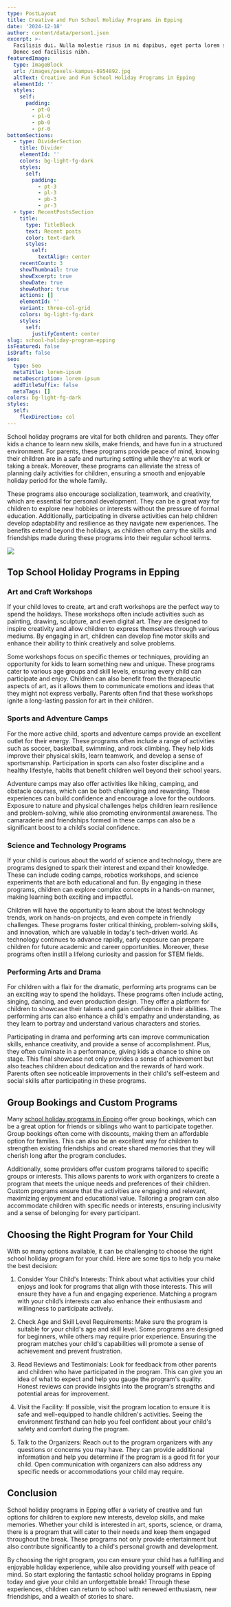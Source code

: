 ```yaml
---
type: PostLayout
title: Creative and Fun School Holiday Programs in Epping
date: '2024-12-18'
author: content/data/person1.json
excerpt: >-
  Facilisis dui. Nulla molestie risus in mi dapibus, eget porta lorem semper.
  Donec sed facilisis nibh.
featuredImage:
  type: ImageBlock
  url: /images/pexels-kampus-8954892.jpg
  altText: Creative and Fun School Holiday Programs in Epping
  elementId: ''
  styles:
    self:
      padding:
        - pt-0
        - pl-0
        - pb-0
        - pr-0
bottomSections:
  - type: DividerSection
    title: Divider
    elementId: ''
    colors: bg-light-fg-dark
    styles:
      self:
        padding:
          - pt-3
          - pl-3
          - pb-3
          - pr-3
  - type: RecentPostsSection
    title:
      type: TitleBlock
      text: Recent posts
      color: text-dark
      styles:
        self:
          textAlign: center
    recentCount: 3
    showThumbnail: true
    showExcerpt: true
    showDate: true
    showAuthor: true
    actions: []
    elementId: ''
    variant: three-col-grid
    colors: bg-light-fg-dark
    styles:
      self:
        justifyContent: center
slug: school-holiday-program-epping
isFeatured: false
isDraft: false
seo:
  type: Seo
  metaTitle: lorem-ipsum
  metaDescription: lorem-ipsum
  addTitleSuffix: false
  metaTags: []
colors: bg-light-fg-dark
styles:
  self:
    flexDirection: col
---
```

School holiday programs are vital for both children and parents. They offer kids a chance to learn new skills, make friends, and have fun in a structured environment. For parents, these programs provide peace of mind, knowing their children are in a safe and nurturing setting while they're at work or taking a break. Moreover, these programs can alleviate the stress of planning daily activities for children, ensuring a smooth and enjoyable holiday period for the whole family.

These programs also encourage socialization, teamwork, and creativity, which are essential for personal development. They can be a great way for children to explore new hobbies or interests without the pressure of formal education. Additionally, participating in diverse activities can help children develop adaptability and resilience as they navigate new experiences. The benefits extend beyond the holidays, as children often carry the skills and friendships made during these programs into their regular school terms.

![](/images/pexels-kampus-8954892.jpg)



## Top School Holiday Programs in Epping

### Art and Craft Workshops

If your child loves to create, art and craft workshops are the perfect way to spend the holidays. These workshops often include activities such as painting, drawing, sculpture, and even digital art. They are designed to inspire creativity and allow children to express themselves through various mediums. By engaging in art, children can develop fine motor skills and enhance their ability to think creatively and solve problems.

Some workshops focus on specific themes or techniques, providing an opportunity for kids to learn something new and unique. These programs cater to various age groups and skill levels, ensuring every child can participate and enjoy. Children can also benefit from the therapeutic aspects of art, as it allows them to communicate emotions and ideas that they might not express verbally. Parents often find that these workshops ignite a long-lasting passion for art in their children.

### Sports and Adventure Camps

For the more active child, sports and adventure camps provide an excellent outlet for their energy. These programs often include a range of activities such as soccer, basketball, swimming, and rock climbing. They help kids improve their physical skills, learn teamwork, and develop a sense of sportsmanship. Participation in sports can also foster discipline and a healthy lifestyle, habits that benefit children well beyond their school years.

Adventure camps may also offer activities like hiking, camping, and obstacle courses, which can be both challenging and rewarding. These experiences can build confidence and encourage a love for the outdoors. Exposure to nature and physical challenges helps children learn resilience and problem-solving, while also promoting environmental awareness. The camaraderie and friendships formed in these camps can also be a significant boost to a child’s social confidence.

### Science and Technology Programs

If your child is curious about the world of science and technology, there are programs designed to spark their interest and expand their knowledge. These can include coding camps, robotics workshops, and science experiments that are both educational and fun. By engaging in these programs, children can explore complex concepts in a hands-on manner, making learning both exciting and impactful.

Children will have the opportunity to learn about the latest technology trends, work on hands-on projects, and even compete in friendly challenges. These programs foster critical thinking, problem-solving skills, and innovation, which are valuable in today's tech-driven world. As technology continues to advance rapidly, early exposure can prepare children for future academic and career opportunities. Moreover, these programs often instill a lifelong curiosity and passion for STEM fields.

### Performing Arts and Drama

For children with a flair for the dramatic, performing arts programs can be an exciting way to spend the holidays. These programs often include acting, singing, dancing, and even production design. They offer a platform for children to showcase their talents and gain confidence in their abilities. The performing arts can also enhance a child's empathy and understanding, as they learn to portray and understand various characters and stories.

Participating in drama and performing arts can improve communication skills, enhance creativity, and provide a sense of accomplishment. Plus, they often culminate in a performance, giving kids a chance to shine on stage. This final showcase not only provides a sense of achievement but also teaches children about dedication and the rewards of hard work. Parents often see noticeable improvements in their child's self-esteem and social skills after participating in these programs.

## Group Bookings and Custom Programs

Many [school holiday programs in Epping](https://leisurecity.ymca.org.au/venue-hire/school-group-bookings/) offer group bookings, which can be a great option for friends or siblings who want to participate together. Group bookings often come with discounts, making them an affordable option for families. This can also be an excellent way for children to strengthen existing friendships and create shared memories that they will cherish long after the program concludes.

Additionally, some providers offer custom programs tailored to specific groups or interests. This allows parents to work with organizers to create a program that meets the unique needs and preferences of their children. Custom programs ensure that the activities are engaging and relevant, maximizing enjoyment and educational value. Tailoring a program can also accommodate children with specific needs or interests, ensuring inclusivity and a sense of belonging for every participant.

## Choosing the Right Program for Your Child

With so many options available, it can be challenging to choose the right school holiday program for your child. Here are some tips to help you make the best decision:

1.  Consider Your Child's Interests: Think about what activities your child enjoys and look for programs that align with those interests. This will ensure they have a fun and engaging experience. Matching a program with your child’s interests can also enhance their enthusiasm and willingness to participate actively.

2.  Check Age and Skill Level Requirements: Make sure the program is suitable for your child's age and skill level. Some programs are designed for beginners, while others may require prior experience. Ensuring the program matches your child's capabilities will promote a sense of achievement and prevent frustration.

3.  Read Reviews and Testimonials: Look for feedback from other parents and children who have participated in the program. This can give you an idea of what to expect and help you gauge the program's quality. Honest reviews can provide insights into the program's strengths and potential areas for improvement.

4.  Visit the Facility: If possible, visit the program location to ensure it is safe and well-equipped to handle children's activities. Seeing the environment firsthand can help you feel confident about your child's safety and comfort during the program.

5.  Talk to the Organizers: Reach out to the program organizers with any questions or concerns you may have. They can provide additional information and help you determine if the program is a good fit for your child. Open communication with organizers can also address any specific needs or accommodations your child may require.

## Conclusion

School holiday programs in Epping offer a variety of creative and fun options for children to explore new interests, develop skills, and make memories. Whether your child is interested in art, sports, science, or drama, there is a program that will cater to their needs and keep them engaged throughout the break. These programs not only provide entertainment but also contribute significantly to a child's personal growth and development.

By choosing the right program, you can ensure your child has a fulfilling and enjoyable holiday experience, while also providing yourself with peace of mind. So start exploring the fantastic school holiday programs in Epping today and give your child an unforgettable break! Through these experiences, children can return to school with renewed enthusiasm, new friendships, and a wealth of stories to share.
